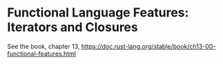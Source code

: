 # Functional Language Features: Iterators and Closures

See the book, chapter 13, https://doc.rust-lang.org/stable/book/ch13-00-functional-features.html